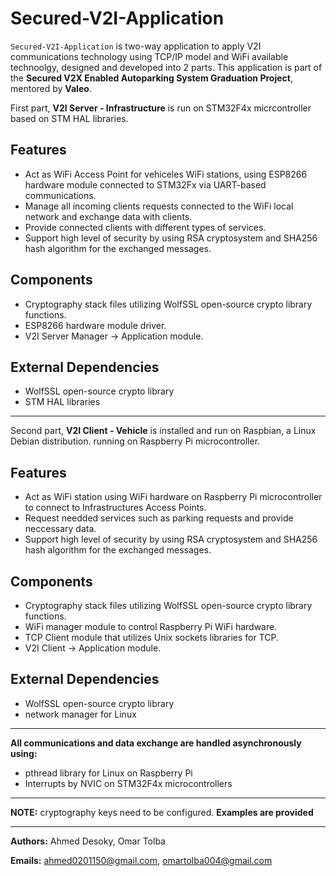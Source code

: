 # Secured-V2I-Application

`Secured-V2I-Application` is two-way application to apply V2I communications technology using TCP/IP model and WiFi available technoolgy, designed and developed into 2 parts.
This application is part of the **Secured V2X Enabled Autoparking System Graduation Project**, mentored by **Valeo**.

First part, **V2I Server - Infrastructure** is run on STM32F4x micrcontroller based on STM HAL libraries. 

## Features
- Act as WiFi Access Point for vehiceles WiFi stations, using ESP8266 hardware module connected to STM32Fx via UART-based communications.
- Manage all incoming clients requests connected to the WiFi local network and exchange data with clients.
- Provide connected clients with different types of services.
- Support high level of security by using RSA cryptosystem and SHA256 hash algorithm for the exchanged messages.

## Components
- Cryptography stack files utilizing WolfSSL open-source crypto library functions.
- ESP8266 hardware module driver.
- V2I Server Manager -> Application module.

## External Dependencies
- WolfSSL open-source crypto library
- STM HAL libraries

---

Second part, **V2I Client - Vehicle** is installed and run on Raspbian, a Linux Debian distribution. running on Raspberry Pi microcontroller.

## Features
- Act as WiFi station using WiFi hardware on Raspberry Pi microcontroller to connect to Infrastructures Access Points.
- Request needded services such as parking requests and provide neccessary data.
- Support high level of security by using RSA cryptosystem and SHA256 hash algorithm for the exchanged messages.

## Components
- Cryptography stack files utilizing WolfSSL open-source crypto library functions.
- WiFi manager module to control Raspberry Pi WiFi hardware.
- TCP Client module that utilizes Unix sockets libraries for TCP.
- V2I Client -> Application module.

## External Dependencies
- WolfSSL open-source crypto library
- network manager for Linux

---

**All communications and data exchange are handled asynchronously using:**
- pthread library for Linux on Raspberry Pi
- Interrupts by NVIC on STM32F4x microcontrollers

---

**NOTE:** cryptography keys need to be configured. 
**Examples are provided**

---

**Authors:**
	Ahmed Desoky,
  Omar Tolba
	
**Emails:**
	ahmed0201150@gmail.com,
	omartolba004@gmail.com

